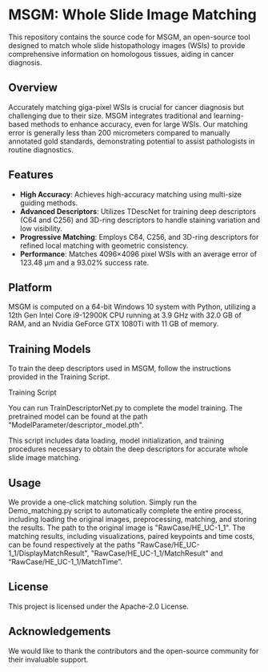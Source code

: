 # MSGM: Whole Slide Image Matching
This repository contains the source code for MSGM, an open-source tool designed to match whole slide histopathology images (WSIs) to provide comprehensive information on homologous tissues, aiding in cancer diagnosis. 

## Overview
Accurately matching giga-pixel WSIs is crucial for cancer diagnosis but challenging due to their size. MSGM integrates traditional and learning-based methods to enhance accuracy, even for large WSIs. Our matching error is generally less than 200 micrometers compared to manually annotated gold standards, demonstrating potential to assist pathologists in routine diagnostics.

## Features
- **High Accuracy**: Achieves high-accuracy matching using multi-size guiding methods.
- **Advanced Descriptors**: Utilizes TDescNet for training deep descriptors (C64 and C256) and 3D-ring descriptors to handle staining variation and low visibility.
- **Progressive Matching**: Employs C64, C256, and 3D-ring descriptors for refined local matching with geometric consistency.
- **Performance**: Matches 4096×4096 pixel WSIs with an average error of 123.48 μm and a 93.02% success rate.

## Platform
MSGM is computed on a 64-bit Windows 10 system with Python, utilizing a 12th Gen Intel Core i9-12900K CPU running at 3.9 GHz with 32.0 GB of RAM, and an Nvidia GeForce GTX 1080Ti with 11 GB of memory.

## Training Models
To train the deep descriptors used in MSGM, follow the instructions provided in the Training Script.

Training Script

You can run TrainDescriptorNet.py to complete the model training. The pretrained model can be found at the path "ModelParameter/descriptor_model.pth".

This script includes data loading, model initialization, and training procedures necessary to obtain the deep descriptors for accurate whole slide image matching.

## Usage
We provide a one-click matching solution. Simply run the Demo_matching.py script to automatically complete the entire process, including loading the original images, preprocessing, matching, and storing the results. The path to the original image is "RawCase/HE_UC-1_1". The matching results, including visualizations, paired keypoints and time costs, can be found respectively at the paths "RawCase/HE_UC-1_1/DisplayMatchResult", "RawCase/HE_UC-1_1/MatchResult" and “RawCase/HE_UC-1_1/MatchTime”.

## License
This project is licensed under the Apache-2.0 License. 

## Acknowledgements
We would like to thank the contributors and the open-source community for their invaluable support.
